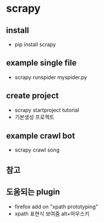 # scrapy

##  install
-  pip install scrapy

## example single file
-  scrapy  runspider myspider.py

## create project
-  scrapy startproject tutorial
- 기본생성 프로젝트

## example crawl bot
-  scrapy crawl song

## 참고

## 도움되는 plugin
- firefox add on "xpath prototyping"
- xpath 표현식 보여줌 alt+마우스키
